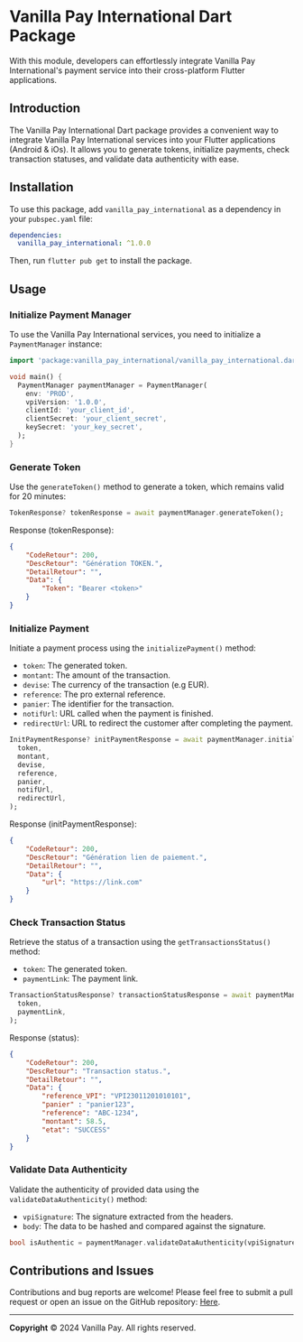# Vanilla Pay International Dart Package

With this module, developers can effortlessly integrate Vanilla Pay International's payment service into their cross-platform Flutter applications.

## Introduction

The Vanilla Pay International Dart package provides a convenient way to integrate Vanilla Pay International services into your Flutter applications (Android & iOs). It allows you to generate tokens, initialize payments, check transaction statuses, and validate data authenticity with ease.

## Installation

To use this package, add `vanilla_pay_international` as a dependency in your `pubspec.yaml` file:

```yaml
dependencies:
  vanilla_pay_international: ^1.0.0
```

Then, run `flutter pub get` to install the package.

## Usage

### Initialize Payment Manager

To use the Vanilla Pay International services, you need to initialize a `PaymentManager` instance:

```dart
import 'package:vanilla_pay_international/vanilla_pay_international.dart';

void main() {
  PaymentManager paymentManager = PaymentManager(
    env: 'PROD',
    vpiVersion: '1.0.0',
    clientId: 'your_client_id',
    clientSecret: 'your_client_secret',
    keySecret: 'your_key_secret',
  );
}
```

### Generate Token
Use the `generateToken()` method to generate a token, which remains valid for 20 minutes:
```dart
TokenResponse? tokenResponse = await paymentManager.generateToken();
```

Response (tokenResponse):
```json
{
    "CodeRetour": 200,
    "DescRetour": "Génération TOKEN.",
    "DetailRetour": "",
    "Data": {
    	"Token": "Bearer <token>"
 	}
}
```
### Initialize Payment

Initiate a payment process using the `initializePayment()` method:

- `token`: The generated token.
- `montant`: The amount of the transaction.
- `devise`: The currency of the transaction (e.g EUR).
- `reference`: The pro external reference.
- `panier`: The identifier for the transaction.
- `notifUrl`: URL called when the payment is finished.
- `redirectUrl`: URL to redirect the customer after completing the payment.



```dart
InitPaymentResponse? initPaymentResponse = await paymentManager.initializePayment(
  token,
  montant,
  devise,
  reference,
  panier,
  notifUrl,
  redirectUrl,
);
```

Response (initPaymentResponse):
```json
{
    "CodeRetour": 200,
    "DescRetour": "Génération lien de paiement.",
    "DetailRetour": "",
    "Data": {
        "url": "https://link.com"
    }
}
```

### Check Transaction Status

Retrieve the status of a transaction using the `getTransactionsStatus()` method:

- `token`: The generated token.
- `paymentLink`: The payment link.


```dart
TransactionStatusResponse? transactionStatusResponse = await paymentManager.checkTransactionStatus(
  token,
  paymentLink,
);
```

Response (status):
```json
{
    "CodeRetour": 200,
    "DescRetour": "Transaction status.",
    "DetailRetour": "",
    "Data": {
        "reference_VPI": "VPI23011201010101",
	    "panier" : "panier123",
        "reference": "ABC-1234",
        "montant": 58.5,
        "etat": "SUCCESS"
    }
}
```

### Validate Data Authenticity

Validate the authenticity of provided data using the `validateDataAuthenticity()` method:

- `vpiSignature`: The signature extracted from the headers.
- `body`: The data to be hashed and compared against the signature.


```dart
bool isAuthentic = paymentManager.validateDataAuthenticity(vpiSignature, body);
```

## Contributions and Issues

Contributions and bug reports are welcome! Please feel free to submit a pull request or open an issue on the GitHub repository: [Here](https://github.com/Rohan29-AN/vanilla_pay_dart.git).

---
**Copyright**   © 2024  Vanilla Pay. All rights reserved.  
